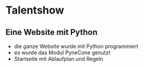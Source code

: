 # Talentshow## Eine Website mit Python- die ganze Website wurde mit Python programmiert- es wurde das Modul PyneCone genutzt- Startseite mit Ablaufplan und Regeln